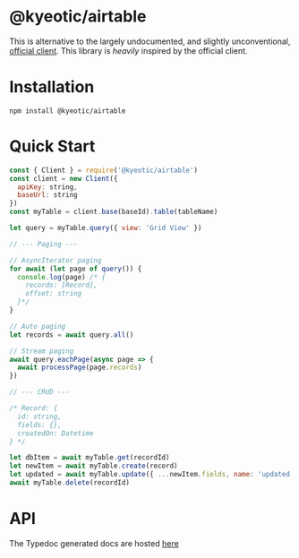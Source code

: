 # @kyeotic/airtable

This is alternative to the largely undocumented, and slightly unconventional, [official client](https://github.com/Airtable/airtable.js). This library is _heavily_ inspired by the official client.

# Installation

```
npm install @kyeotic/airtable
```

# Quick Start

```javascript
const { Client } = require('@kyeotic/airtable')
const client = new Client({
  apiKey: string,
  baseUrl: string
})
const myTable = client.base(baseId).table(tableName)

let query = myTable.query({ view: 'Grid View' })

// --- Paging ---

// AsyncIterator paging
for await (let page of query()) {
  console.log(page) /* {
    records: [Record],
    offset: string
  }*/
}

// Auto paging
let records = await query.all()

// Stream paging
await query.eachPage(async page => {
  await processPage(page.records)
})

// --- CRUD ---

/* Record: {
  id: string,
  fields: {},
  createdOn: Datetime
} */

let dbItem = await myTable.get(recordId)
let newItem = await myTable.create(record)
let updated = await myTable.update({ ...newItem.fields, name: 'updated' })
await myTable.delete(recordId)
```

# API

The Typedoc generated docs are hosted [here](https://kyeotic.github.io/airtable/)
